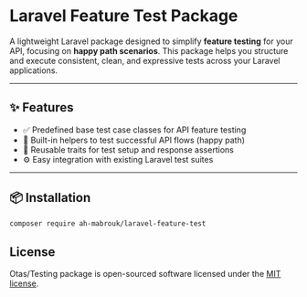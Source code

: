 # Laravel Feature Test Package

A lightweight Laravel package designed to simplify **feature testing** for your API, focusing on **happy path scenarios**. This package helps you structure and execute consistent, clean, and expressive tests across your Laravel applications.

---

## ✨ Features

- ✅ Predefined base test case classes for API feature testing
- 🧪 Built-in helpers to test successful API flows (happy path)
- 🔄 Reusable traits for test setup and response assertions
- ⚙️ Easy integration with existing Laravel test suites

---

## 📦 Installation

```bash
composer require ah-mabrouk/laravel-feature-test
```

## License

Otas/Testing package is open-sourced software licensed under the [MIT license](https://opensource.org/licenses/MIT).
